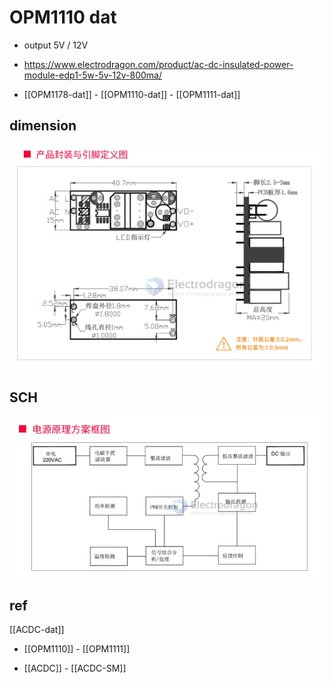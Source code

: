
# OPM1110 dat 

- output 5V / 12V
- https://www.electrodragon.com/product/ac-dc-insulated-power-module-edp1-5w-5v-12v-800ma/


- [[OPM1178-dat]] - [[OPM1110-dat]] - [[OPM1111-dat]]



## dimension 

![](2024-01-23-14-05-02.png)


## SCH 

![](2024-01-23-14-07-34.png)


## ref 

[[ACDC-dat]]

- [[OPM1110]] - [[OPM1111]]

- [[ACDC]] - [[ACDC-SM]]